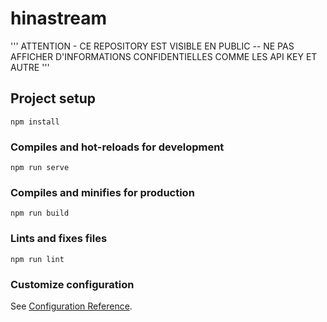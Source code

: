 # hinastream

'''
ATTENTION - CE REPOSITORY EST VISIBLE EN PUBLIC -- NE PAS AFFICHER D'INFORMATIONS CONFIDENTIELLES COMME LES API KEY ET AUTRE
'''

## Project setup
```
npm install
```

### Compiles and hot-reloads for development
```
npm run serve
```

### Compiles and minifies for production
```
npm run build
```

### Lints and fixes files
```
npm run lint
```

### Customize configuration
See [Configuration Reference](https://cli.vuejs.org/config/).

